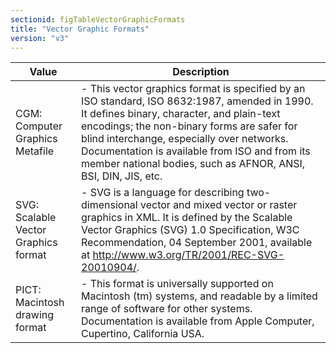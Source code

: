 ```yaml
---
sectionid: figTableVectorGraphicFormats
title: "Vector Graphic Formats"
version: "v3"
---
```


<table class="table table-striped">
   <thead>
      <tr>
         <th>Value</th>
         <th>Description</th>
      </tr>
   </thead>
   <tbody>
      <tr>
         <td>CGM: Computer Graphics Metafile</td>
         <td> - This vector graphics format is specified by an ISO standard, ISO 8632:1987, amended
            in 1990. It defines binary, character, and plain-text encodings; the non-binary forms
            are safer for blind interchange, especially over networks. Documentation is available
            from ISO and from its member national bodies, such as AFNOR, ANSI, BSI, DIN, JIS,
            etc.
         </td>
      </tr>
      <tr>
         <td>SVG: Scalable Vector Graphics format</td>
         <td> - SVG is a language for describing two-dimensional vector and mixed vector or raster
            graphics in XML. It is defined by the Scalable Vector Graphics (SVG) 1.0 Specification,
            W3C Recommendation, 04 September 2001, available at <a class="link_ref" href="http://www.w3.org/TR/2001/REC-SVG-20010904/">http://www.w3.org/TR/2001/REC-SVG-20010904/</a>.
         </td>
      </tr>
      <tr>
         <td>PICT: Macintosh drawing format</td>
         <td> - This format is universally supported on Macintosh (tm) systems, and readable by
            a limited range of software for other systems. Documentation is available from Apple
            Computer, Cupertino, California USA.
         </td>
      </tr>
   </tbody>
</table>